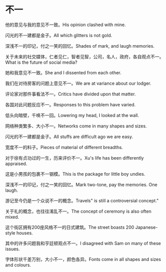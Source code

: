 # 不一

<p><span class="chinese">他的意见与我的意见不一致。</span><span class="english">His opinion clashed with mine.</span></p>

<p><span class="chinese">闪光的不一建都是金子。</span><span class="english">All which glitters is not gold.</span></p>

<p><span class="chinese">深浅不一的印记，付之一笑的回忆。</span><span class="english">Shades of mark, and laugh memories.</span></p>

<p><span class="chinese">关于未来的社交媒体，仁者见仁，智者见智，公司，名人，政府，各自观点不一。</span><span class="english">What is the future of social media?</span></p>

<p><span class="chinese">她和我意见不一致。</span><span class="english">She and I dissented from each other.</span></p>

<p><span class="chinese">我们在对待房客的问题上意见不一。</span><span class="english">We are at variance about our lodger.</span></p>

<p><span class="chinese">评论家对那件事看法不一。</span><span class="english">Critics have divided upon that matter.</span></p>

<p><span class="chinese">各国对此问题反应不一。</span><span class="english">Responses to this problem have varied.</span></p>

<p><span class="chinese">低头向暗壁，千唤不一回。</span><span class="english">Lowering my head, I looked at the wall.</span></p>

<p><span class="chinese">网络种类繁多、大小不一。</span><span class="english">Networks come in many shapes and sizes.</span></p>

<p><span class="chinese">闪光的不一建都是金子。</span><span class="english">All stuffs are difficult ago we are easy.</span></p>

<p><span class="chinese">宽度不一的料子。</span><span class="english">Pieces of material of different breadths.</span></p>

<p><span class="chinese">对于徐有贞功过的一生，历来评价不一。</span><span class="english">Xu's life has been differently appraised.</span></p>

<p><span class="chinese">这是小男孩的包裹不一钢模。</span><span class="english">This is the package for little boy undies.</span></p>

<p><span class="chinese">深浅不一的印记，付之一笑的回忆。</span><span class="english">Mark two-tone, pay the memories. One laugh.</span></p>

<p><span class="chinese">游记至今仍是一个众说不一的概念。</span><span class="english">Travels" is still a controversial concept."</span></p>

<p><span class="chinese">关于礼的概念，也往往淆乱不一。</span><span class="english">The concept of ceremony is also often mixed.</span></p>

<p><span class="chinese">这个街区拥有200座风格不一的日式建筑。</span><span class="english">The street boasts 200 Japanese-style houses.</span></p>

<p><span class="chinese">其中的许多问题我和亨廷顿观点不一。</span><span class="english">I disagreed with Sam on many of these issues.</span></p>

<p><span class="chinese">字体形状千差万别，大小不一，颜色各异。</span><span class="english">Fonts come in all shapes and sizes and colours.</span></p>

